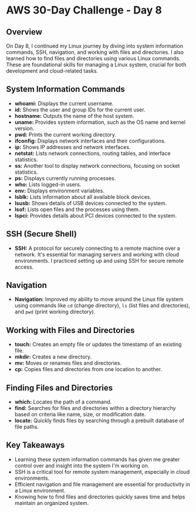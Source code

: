 # AWS 30-Day Challenge - Day 8

## Overview

On Day 8, I continued my Linux journey by diving into system information commands, SSH, navigation, and working with files and directories. I also learned how to find files and directories using various Linux commands. These are foundational skills for managing a Linux system, crucial for both development and cloud-related tasks.

## System Information Commands

- **whoami:** Displays the current username.
- **id:** Shows the user and group IDs for the current user.
- **hostname:** Outputs the name of the host system.
- **uname:** Provides system information, such as the OS name and kernel version.
- **pwd:** Prints the current working directory.
- **ifconfig:** Displays network interfaces and their configurations.
- **ip:** Shows IP addresses and network interfaces.
- **netstat:** Lists network connections, routing tables, and interface statistics.
- **ss:** Another tool to display network connections, focusing on socket statistics.
- **ps:** Displays currently running processes.
- **who:** Lists logged-in users.
- **env:** Displays environment variables.
- **lsblk:** Lists information about all available block devices.
- **lsusb:** Shows details of USB devices connected to the system.
- **lsof:** Lists open files and the processes using them.
- **lspci:** Provides details about PCI devices connected to the system.

## SSH (Secure Shell)

- **SSH:** A protocol for securely connecting to a remote machine over a network. It's essential for managing servers and working with cloud environments. I practiced setting up and using SSH for secure remote access.

## Navigation

- **Navigation:** Improved my ability to move around the Linux file system using commands like `cd` (change directory), `ls` (list files and directories), and `pwd` (print working directory).

## Working with Files and Directories

- **touch:** Creates an empty file or updates the timestamp of an existing file.
- **mkdir:** Creates a new directory.
- **mv:** Moves or renames files and directories.
- **cp:** Copies files and directories from one location to another.

## Finding Files and Directories

- **which:** Locates the path of a command.
- **find:** Searches for files and directories within a directory hierarchy based on criteria like name, size, or modification date.
- **locate:** Quickly finds files by searching through a prebuilt database of file paths.

## Key Takeaways

- Learning these system information commands has given me greater control over and insight into the system I'm working on.
- SSH is a critical tool for remote system management, especially in cloud environments.
- Efficient navigation and file management are essential for productivity in a Linux environment.
- Knowing how to find files and directories quickly saves time and helps maintain an organized system.
